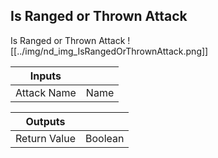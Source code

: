 ## Is Ranged or Thrown Attack
Is Ranged or Thrown Attack
![[../img/nd_img_IsRangedOrThrownAttack.png]]

|Inputs||
|--|--|
| Attack Name | Name |

|Outputs||
|--|--|
| Return Value | Boolean |

